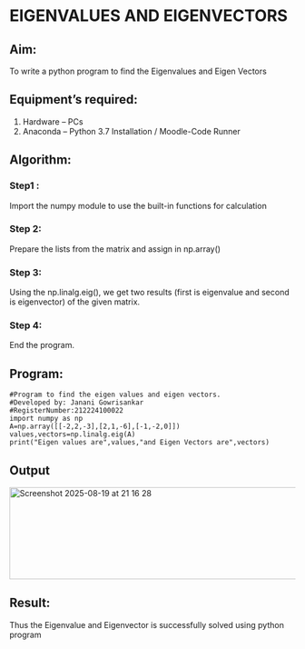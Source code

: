 # EIGENVALUES AND EIGENVECTORS
## Aim:
To write a python program to find the Eigenvalues and Eigen Vectors
## Equipment’s required:
1. 	Hardware – PCs
2. 	Anaconda – Python 3.7 Installation / Moodle-Code Runner
## Algorithm:
### Step1 : 
Import the numpy module to use the built-in functions for calculation
### Step 2: 
Prepare the lists from the matrix and assign in np.array()
### Step 3: 
Using the np.linalg.eig(),  we get two results (first is eigenvalue and second is eigenvector) of the given matrix.
### Step 4: 
End the program.
## Program:
```
#Program to find the eigen values and eigen vectors.
#Developed by: Janani Gowrisankar
#RegisterNumber:212224100022
import numpy as np
A=np.array([[-2,2,-3],[2,1,-6],[-1,-2,0]])
values,vectors=np.linalg.eig(A)
print("Eigen values are",values,"and Eigen Vectors are",vectors)
```

## Output


<img width="922" height="162" alt="Screenshot 2025-08-19 at 21 16 28" src="https://github.com/user-attachments/assets/13dae4a4-e2bc-41dd-8f51-e6c8cf97e7c7" />


## Result:
Thus the Eigenvalue and Eigenvector is successfully solved using python program
